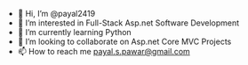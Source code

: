 - 👋 Hi, I’m @payal2419
- 👀 I’m interested in Full-Stack Asp.net Software Development
- 🌱 I’m currently learning Python
- 💞️ I’m looking to collaborate on Asp.net Core MVC Projects
- 📫 How to reach me payal.s.pawar@gmail.com

<!---
payal2419/payal2419 is a ✨ special ✨ repository because its `README.md` (this file) appears on your GitHub profile.
You can click the Preview link to take a look at your changes.
--->

